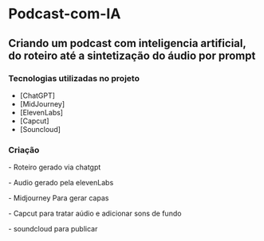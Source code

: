 # Podcast-com-IA
<h2>Criando um podcast com inteligencia artificial, do roteiro até a sintetização do áudio por prompt</h1>
<h3></h3>

<h3>Tecnologias utilizadas no projeto</h3>

- [ChatGPT]
- [MidJourney]
- [ElevenLabs]
- [Capcut]
- [Souncloud]

<h3>Criação</h3>
<p>- Roteiro gerado via chatgpt</p>
<p>- Audio gerado pela elevenLabs</p>
<p>- Midjourney Para gerar capas</p>
<p>- Capcut para tratar aúdio e adicionar sons de fundo</p>
<p>- soundcloud para publicar</p>











<p></p>
<h1></h1>


